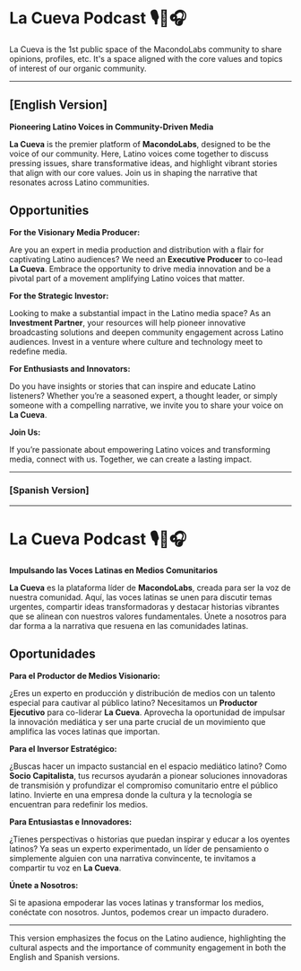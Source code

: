 # La Cueva Podcast 🎙️📡🎧

La Cueva is the 1st public space of the MacondoLabs community to share opinions, profiles, etc.
It's a space aligned with the core values and topics of interest of our organic community.

---

## [English Version]

**Pioneering Latino Voices in Community-Driven Media**

**La Cueva** is the premier platform of **MacondoLabs**, designed to be the voice of our community. Here, Latino voices come together to discuss pressing issues, share transformative ideas, and highlight vibrant stories that align with our core values. Join us in shaping the narrative that resonates across Latino communities.

## Opportunities

**For the Visionary Media Producer:**

Are you an expert in media production and distribution with a flair for captivating Latino audiences? We need an **Executive Producer** to co-lead **La Cueva**. Embrace the opportunity to drive media innovation and be a pivotal part of a movement amplifying Latino voices that matter.

**For the Strategic Investor:**

Looking to make a substantial impact in the Latino media space? As an **Investment Partner**, your resources will help pioneer innovative broadcasting solutions and deepen community engagement across Latino audiences. Invest in a venture where culture and technology meet to redefine media.

**For Enthusiasts and Innovators:**

Do you have insights or stories that can inspire and educate Latino listeners? Whether you’re a seasoned expert, a thought leader, or simply someone with a compelling narrative, we invite you to share your voice on **La Cueva**.

**Join Us:**

If you’re passionate about empowering Latino voices and transforming media, connect with us. Together, we can create a lasting impact.

---

### [Spanish Version]

---

# La Cueva Podcast 🎙️📡🎧

**Impulsando las Voces Latinas en Medios Comunitarios**

**La Cueva** es la plataforma líder de **MacondoLabs**, creada para ser la voz de nuestra comunidad. Aquí, las voces latinas se unen para discutir temas urgentes, compartir ideas transformadoras y destacar historias vibrantes que se alinean con nuestros valores fundamentales. Únete a nosotros para dar forma a la narrativa que resuena en las comunidades latinas.

## Oportunidades

**Para el Productor de Medios Visionario:**

¿Eres un experto en producción y distribución de medios con un talento especial para cautivar al público latino? Necesitamos un **Productor Ejecutivo** para co-liderar **La Cueva**. Aprovecha la oportunidad de impulsar la innovación mediática y ser una parte crucial de un movimiento que amplifica las voces latinas que importan.

**Para el Inversor Estratégico:**

¿Buscas hacer un impacto sustancial en el espacio mediático latino? Como **Socio Capitalista**, tus recursos ayudarán a pionear soluciones innovadoras de transmisión y profundizar el compromiso comunitario entre el público latino. Invierte en una empresa donde la cultura y la tecnología se encuentran para redefinir los medios.

**Para Entusiastas e Innovadores:**

¿Tienes perspectivas o historias que puedan inspirar y educar a los oyentes latinos? Ya seas un experto experimentado, un líder de pensamiento o simplemente alguien con una narrativa convincente, te invitamos a compartir tu voz en **La Cueva**.

**Únete a Nosotros:**

Si te apasiona empoderar las voces latinas y transformar los medios, conéctate con nosotros. Juntos, podemos crear un impacto duradero.

---

This version emphasizes the focus on the Latino audience, highlighting the cultural aspects and the importance of community engagement in both the English and Spanish versions.
